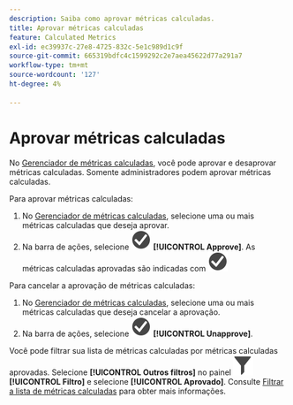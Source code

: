 ```yaml
---
description: Saiba como aprovar métricas calculadas.
title: Aprovar métricas calculadas
feature: Calculated Metrics
exl-id: ec39937c-27e8-4725-832c-5e1c989d1c9f
source-git-commit: 665319bdfc4c1599292c2e7aea45622d77a291a7
workflow-type: tm+mt
source-wordcount: '127'
ht-degree: 4%

---
```


# Aprovar métricas calculadas

No [Gerenciador de métricas calculadas](cm-manager.md), você pode aprovar e desaprovar métricas calculadas. Somente administradores podem aprovar métricas calculadas.

Para aprovar métricas calculadas:

1. No [Gerenciador de métricas calculadas](cm-manager.md), selecione uma ou mais métricas calculadas que deseja aprovar.
1. Na barra de ações, selecione ![CheckmarkCircle](/help/assets/icons/CheckmarkCircle.svg) **[!UICONTROL Approve]**. As métricas calculadas aprovadas são indicadas com ![CheckmarkCircle](/help/assets/icons/CheckmarkCircle.svg)

Para cancelar a aprovação de métricas calculadas:

1. No [Gerenciador de métricas calculadas](cm-approving.md), selecione uma ou mais métricas calculadas que deseja cancelar a aprovação.
1. Na barra de ações, selecione ![CheckmarkCircle](/help/assets/icons/CheckmarkCircle.svg) **[!UICONTROL Unapprove]**.


Você pode filtrar sua lista de métricas calculadas por métricas calculadas aprovadas. Selecione **[!UICONTROL Outros filtros]** no painel ![Filtro](/help/assets/icons/Filter.svg) **[!UICONTROL Filtro]** e selecione **[!UICONTROL Aprovado]**. Consulte [Filtrar a lista de métricas calculadas](cm-filter.md) para obter mais informações.

